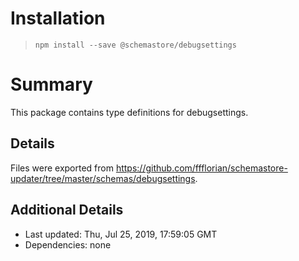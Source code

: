# Installation
> `npm install --save @schemastore/debugsettings`

# Summary
This package contains type definitions for debugsettings.

## Details
Files were exported from https://github.com/ffflorian/schemastore-updater/tree/master/schemas/debugsettings.

## Additional Details
* Last updated: Thu, Jul 25, 2019, 17:59:05 GMT
* Dependencies: none
